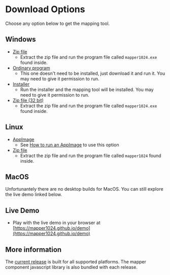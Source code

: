# Download Options
Choose any option below to get the mapping tool.
## Windows
* [Zip file](https://github.com/mapper1024/mapper1024/releases/download/v0.0.30/mapper1024-0.0.30.windows64.zip)
  * Extract the zip file and run the program file called `mapper1024.exe` found inside.
* [Ordinary program](https://github.com/mapper1024/mapper1024/releases/download/v0.0.30/Mapper1024.0.0.30.exe)
  * This one doesn't need to be installed, just download it and run it. You may need to give it permission to run.
* [Installer](https://github.com/mapper1024/mapper1024/releases/download/v0.0.30/Mapper1024.Setup.0.0.30.exe)
  * Run the installer and the mapping tool will be installed. You may need to give it permission to run.
* [Zip file (32 bit)](https://github.com/mapper1024/mapper1024/releases/download/v0.0.30/mapper1024-0.0.30.windows32.zip)
  * Extract the zip file and run the program file called `mapper1024.exe` found inside.
## Linux
* [AppImage](https://github.com/mapper1024/mapper1024/releases/download/v0.0.30/Mapper1024-0.0.30.AppImage)
  * See [How to run an AppImage](https://docs.appimage.org/introduction/quickstart.html#how-to-run-an-appimage) to use this option
* [Zip file](https://github.com/mapper1024/mapper1024/releases/download/v0.0.30/mapper1024-0.0.30.linux.zip)
  * Extract the zip file and run the program file called `mapper1024` found inside.
## MacOS
Unfortunantely there are no desktop builds for MacOS. You can still explore the live demo linked below.
## Live Demo
* Play with the live demo in your browser at [https://mapper1024.github.io/demo](https://mapper1024.github.io/demo)
## More information
The [current release](https://github.com/mapper1024/mapper1024/releases/latest) is built for all supported platforms. The mapper component javascript library is also bundled with each release.
